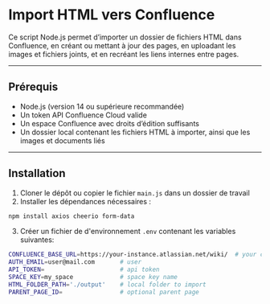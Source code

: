 # Import HTML vers Confluence

Ce script Node.js permet d’importer un dossier de fichiers HTML dans Confluence, en créant ou mettant à jour des pages, en uploadant les images et fichiers joints, et en recréant les liens internes entre pages.

---

## Prérequis

- Node.js (version 14 ou supérieure recommandée)  
- Un token API Confluence Cloud valide  
- Un espace Confluence avec droits d’édition suffisants  
- Un dossier local contenant les fichiers HTML à importer, ainsi que les images et documents liés  

---

## Installation

1. Cloner le dépôt ou copier le fichier `main.js` dans un dossier de travail
2. Installer les dépendances nécessaires :

```bash
npm install axios cheerio form-data
```

3. Créer un fichier de d'environnement `.env` contenant les variables suivantes: 

```bash
CONFLUENCE_BASE_URL=https://your-instance.atlassian.net/wiki/  # your confluence instance url
AUTH_EMAIL=user@mail.com       # user
API_TOKEN=                     # api token
SPACE_KEY=my_space             # space key name
HTML_FOLDER_PATH='./output'    # local folder to import
PARENT_PAGE_ID=                # optional parent page
```